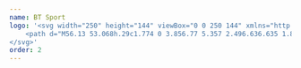 ```yaml
---
name: BT Sport
logo: '<svg width="250" height="144" viewBox="0 0 250 144" xmlns="http://www.w3.org/2000/svg">
    <path d="M56.13 53.068h.29c1.774 0 3.856.77 5.357 2.496.636.635 1.877 3.607 1.99 3.877l.005.019 7.642 20.371c.444 1.146 1.366 1.812 2.303 1.881a2.492 2.492 0 002.333-1.495l.09-.232 2.404-6.408 4.061 10.646c-1.996 3.59-3.906 4.513-6.14 5.333-.696.207-1.412.344-2.135.409l-.545.035h-.749c-1.656-.05-3.293-.495-4.606-1.264-.72-.492-2.583-1.72-3.907-4.68l-.17-.397-8.052-22.439v20.44l.119-.341 2.952-8.307 3.82 10.801c-.58 2.496-2.32 4.58-4.4 5.572-.673.308-1.208.49-1.862.567l-.339.031h-.206a7.751 7.751 0 01-4.656-1.249c-1.975-1.436-2.607-3.172-2.718-6.09L49 82.243V60.058c.239-3.657 2.56-5.658 4.64-6.563.88-.304 1.314-.404 2.154-.424l.336-.003h.29-.29zM186.734 53c6.887 0 12.529 3.638 14.63 9.416l.142.408.221.625-.594.34c-.22.135-1.491.727-3.913 1.862-.641.32-1.171.558-1.344.64l-.046.021-.914.458-.253-.983c-.797-2.828-3.27-5.894-7.844-5.894-5.71 0-8.98 4.15-8.98 11.382 0 5.658 2.321 11.686 8.81 11.686 3.532 0 6.418-1.927 7.787-5.17l.142-.351.321-.83 6.93 3.116-.34.762c-2.591 5.91-8.285 9.501-14.942 9.501-.22 0-.44 0-.661-.015-9.859-.288-15.975-7.37-15.975-18.445 0-13.363 8.436-18.325 16.314-18.512.17-.017.339-.017.509-.017zm-91.097 1.213c2.009 1.505 2.61 3.164 2.689 6.162l.007.417v22.116c-.239 3.725-2.644 5.724-4.725 6.648-.903.34-1.33.427-2.405.427-1.825 0-4.145-.684-5.647-2.58-.618-.637-1.86-3.624-1.97-3.895l-.008-.02-7.642-20.268a3.066 3.066 0 00-2.474-1.881c-.871-.015-1.743.455-2.217 1.48l-.104.246-2.318 6.41-4.061-10.732c1.98-3.59 3.89-4.41 6.123-5.248.64-.213 1.48-.344 2.237-.41l.443-.034v-.016h.17l.086-.009.085-.009v.017c1.808-.017 3.616.393 5.049 1.3.72.474 2.567 1.64 3.89 4.594l.17.396 7.966 22.508V61.303l-.188.548-2.797 8.101-3.804-10.818c.495-2.41 2.32-4.495 4.384-5.486.504-.247 1.12-.417 1.694-.517l.421-.065v-.015h.154c.016-.019.034-.019.034-.019 1.671-.137 3.361.324 4.76 1.18l-.002.001zM126.102 53l13.045 36.635h-8.471l-2.881-8.453h-12.402l-2.879 8.451h-8.421L117.12 53H126.102zm28.63 0c5.524 0 12.098 1.643 12.098 9.467 0 3.32-1.391 6.183-3.66 7.758 2.93 1.542 4.625 4.59 4.591 8.485 0 6.794-4.514 10.769-12.423 10.92l-.47.005h-14.91V53h14.774zm-.287 21.136h-6.439v8.486h6.945c3.168 0 4.744-1.373 4.829-4.2.033-1.236-.306-2.235-.983-2.93-.881-.88-2.372-1.356-4.353-1.356h.001zm-32.833-10.381l-3.846 10.432h7.607l-3.762-10.432h.001zm33.035-3.88h-6.641v7.216h6.404c2.929 0 4.404-1.287 4.404-3.86 0-1.56-.474-3.355-4.168-3.355h.001z" fill="currentColor" fill-rule="nonzero"></path>
</svg>'
order: 2
---
```

